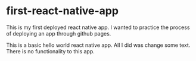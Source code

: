 # first-react-native-app

This is my first deployed react native app. I wanted to practice the process of deploying an app through github pages.

This is a basic hello world react native app. All I did was change some text. There is no functionality to this app. 
